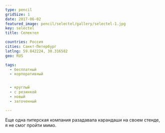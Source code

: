 ```yaml
---
type: pencil
gridSize: 1
date: 2017-06-02
featured_image: pencil/selectel/gallery/selectel-1.jpg
key: selectel
title: Селектел

countries: Россия
cities: Санкт-Петербург
latlng: 59.842224, 30.316582
geo: RUS

tags:
  - бесплатный
  - корпоративный


  - круглый
  - с резинкой
  - новый
  - заточенный

---
```


Еще одна питерская компания разадавала карандаши на своем стенде, я не смог пройти мимо.
